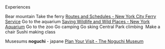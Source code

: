 


Experiences 

Bear mountain
Take the ferry
	[Routes and Schedules - New York City Ferry Service](https://www.ferry.nyc/routes-and-schedules/)
Go to the aquarium
	[Saving Wildlife and Wild Places - New York Aquarium](https://nyaquarium.com/)
Go to the zoo
Go camping
Go sking
Central Park climbing 
Make a chair
Sushi making class

Musesums
**noguchi** - japane
	[Plan Your Visit - The Noguchi Museum](https://www.noguchi.org/museum/visit/plan/)

